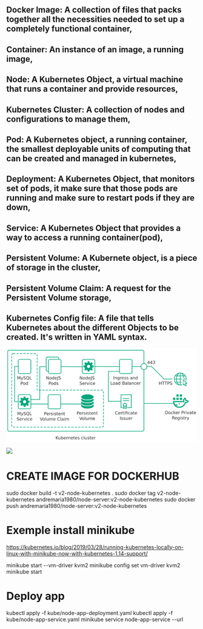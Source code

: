 ## Docker Image: A collection of files that packs together all the necessities needed to set up a completely functional container,

## Container: An instance of an image, a running image,

## Node: A Kubernetes Object, a virtual machine that runs a container and provide resources,

## Kubernetes Cluster: A collection of nodes and configurations to manage them,

## Pod: A Kubernetes object, a running container, the smallest deployable units of computing that can be created and managed in kubernetes,

## Deployment: A Kubernetes Object, that monitors set of pods, it make sure that those pods are running and make sure to restart pods if they are down,

## Service: A Kubernetes Object that provides a way to access a running container(pod),

## Persistent Volume: A Kubernete object, is a piece of storage in the cluster,

## Persistent Volume Claim: A request for the Persistent Volume storage,

## Kubernetes Config file: A file that tells Kubernetes about the different Objects to be created. It's written in YAML syntax.

![](images/shemaKubernetesNodejsMySQL.png)

![](https://github.com/AndreMariaDev/NodejsMySQLDeploy/blob/master/images/shemaKubernetesNodejsMySQL.png)


# CREATE IMAGE FOR DOCKERHUB
sudo docker build -t v2-node-kubernetes .
sudo docker tag v2-node-kubernetes andremaria1980/node-server:v2-node-kubernetes
sudo docker push andremaria1980/node-server:v2-node-kubernetes

# Exemple install minikube 
https://kubernetes.io/blog/2019/03/28/running-kubernetes-locally-on-linux-with-minikube-now-with-kubernetes-1.14-support/

minikube start --vm-driver kvm2
minikube config set vm-driver kvm2
minikube start

# Deploy app
kubectl apply -f kube/node-app-deployment.yaml
kubectl apply -f kube/node-app-service.yaml
minikube service node-app-service --url

[circleci-image]: https://img.shields.io/circleci/build/github/nestjs/nest/master?token=abc123def456
[circleci-url]: https://circleci.com/gh/nestjs/nest